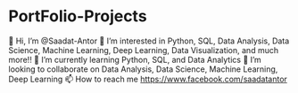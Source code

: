 # PortFolio-Projects

👋 Hi, I’m @Saadat-Antor
👀 I’m interested in Python, SQL, Data Analysis, Data Science, Machine Learning, Deep Learning, Data Visualization, and much more!!
🌱 I’m currently learning Python, SQL, and Data Analytics
💞️ I’m looking to collaborate on Data Analysis, Data Science, Machine Learning, Deep Learning
📫 How to reach me https://www.facebook.com/saadatantor
